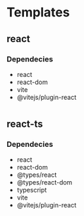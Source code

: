 # Templates
## **react**
### Dependecies
- react
- react-dom
- vite
- @vitejs/plugin-react
#
## **react-ts**
### Dependecies
- react
- react-dom
- @types/react
- @types/react-dom
- typescript
- vite
- @vitejs/plugin-react